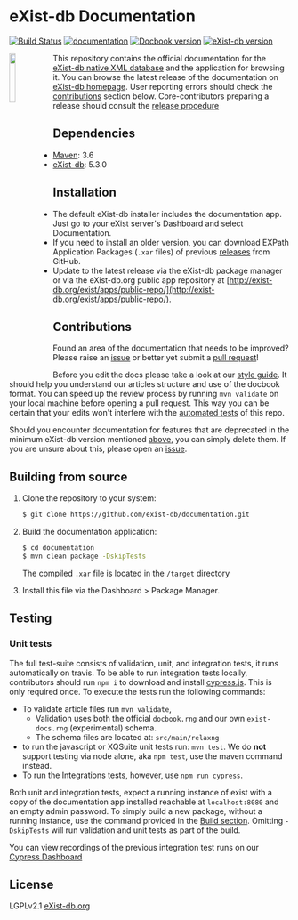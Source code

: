 # eXist-db Documentation
[![Build Status](https://github.com/eXist-db/documentation/actions/workflows/ci.yml/badge.svg?branch=master)](https://github.com/eXist-db/documentation/actions/workflows/ci.yml)
[![documentation](https://img.shields.io/endpoint?url=https://dashboard.cypress.io/badge/simple/h8zx19/master&style=flat&logo=cypress)](https://dashboard.cypress.io/projects/h8zx19/runs)
[![Docbook version](https://img.shields.io/badge/docbook-5.1-19a5a4.svg)](http://docbook.org/xml/5.1/)
[![eXist-db version](https://img.shields.io/badge/eXist_db-5.3.0-blue.svg)](http://www.exist-db.org/exist/apps/homepage/index.html)

<img src="src/main/xar-resources/icon.png" align="left" width="15%"/>

This repository contains the official documentation for the [eXist-db native XML database](http://www.exist-db.org) and the application for browsing it. You can browse the latest release of the documentation on [eXist-db homepage](http://exist-db.org/exist/apps/doc/). User reporting errors should check the [contributions](#contributions) section below. Core-contributors preparing a release should consult the [release procedure](RELEASE.md)

## Dependencies
-   [Maven](https://maven.apache.org): 3.6
-   [eXist-db](http://exist-db.org): 5.3.0

## Installation
-   The default eXist-db installer includes the documentation app. Just go to your eXist server's Dashboard and select Documentation.
-   If you need to install an older version, you can download EXPath Application Packages (`.xar` files) of previous [releases](https://github.com/eXist-db/documentation/releases) from GitHub.
-   Update to the latest release via the eXist-db package manager or via the eXist-db.org public app repository at [http://exist-db.org/exist/apps/public-repo/](http://exist-db.org/exist/apps/public-repo/).

## Contributions
Found an area of the documentation that needs to be improved? Please raise an [issue](https://github.com/eXist-db/documentation/issues) or better yet submit a [pull request](https://github.com/eXist-db/documentation/pulls)!

Before you edit the docs please take a look at our [style guide](https://www.exist-db.org/exist/apps/doc/author-reference). It should help you understand our articles structure and use of the docbook format. You can speed up the review process by running `mvn validate` on your local machine before opening a pull request. This way you can be certain that your edits won't interfere with the [automated tests](https://travis-ci.org/eXist-db/documentation) of this repo.

Should you encounter documentation for features that are deprecated in the minimum eXist-db version mentioned [above](#dependencies), you can simply delete them. If you are unsure about this, please open an [issue](https://github.com/eXist-db/documentation/issues).

## Building from source
1.  Clone the repository to your system:
    ```bash
    $ git clone https://github.com/exist-db/documentation.git
    ```

2.  Build the documentation application:
    ```bash
    $ cd documentation
    $ mvn clean package -DskipTests
    ```
    The compiled `.xar` file is located in the `/target` directory

3.  Install this file via the Dashboard > Package Manager.

## Testing

### Unit tests
The full test-suite consists of validation, unit, and integration tests, it runs automatically on travis. To be able to run integration tests locally, contributors should run `npm i` to download and install [cypress.js](https://www.cypress.io). This is only required once. To execute the tests run the following commands:          
-   To validate article files run `mvn validate`,
    -   Validation uses both the official `docbook.rng` and our own `exist-docs.rng` (experimental) schema.
    -   The schema files are located at: `src/main/relaxng`
-   to run the javascript or XQSuite unit tests run: `mvn test`. We do **not** support testing via node alone, aka `npm test`, use the maven command instead.
-   To run the Integrations tests, however, use `npm run cypress`.

Both unit and integration tests, expect a running instance of exist with a copy of the documentation app installed reachable at `localhost:8080` and an empty admin password. To simply build a new package, without a running instance, use the command provided in the [Build section](#Building-from-source). Omitting `-DskipTests` will run validation and unit tests as part of the build.

You can view recordings of the previous integration test runs on our [Cypress Dashboard](https://dashboard.cypress.io/#/projects/h8zx19/runs)

## License
LGPLv2.1 [eXist-db.org](http://exist-db.org/exist/apps/homepage/index.html)
